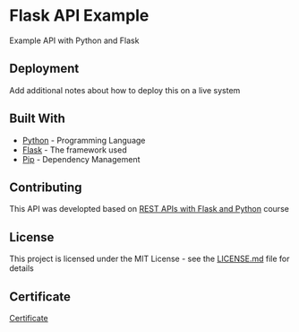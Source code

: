 # Flask API Example

Example API with Python and Flask

## Deployment

Add additional notes about how to deploy this on a live system

## Built With

* [Python](https://www.python.org/) - Programming Language
* [Flask](http://flask.pocoo.org/) - The framework used
* [Pip](https://pypi.org/project/pip/) - Dependency Management

## Contributing

This API was developted based on [REST APIs with Flask and Python](https://www.udemy.com/rest-api-flask-and-python/) course 

## License

This project is licensed under the MIT License - see the [LICENSE.md](LICENSE.md) file for details

## Certificate

[Certificate](https://www.udemy.com/certificate/UC-CYMYZILZ/)
